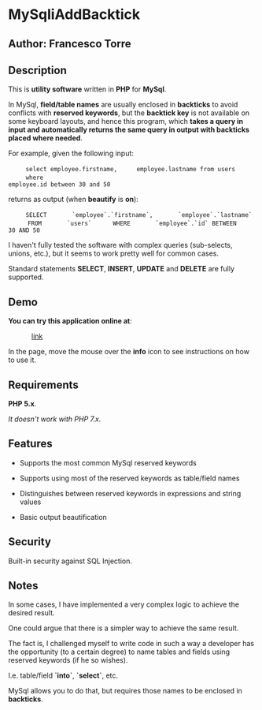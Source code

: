 # MySqliAddBacktick

## Author: Francesco Torre

## Description

This is **utility software** written in **PHP** for **MySql**.

In MySql, **field/table names** are usually enclosed in **backticks** to avoid conflicts with **reserved keywords**, but the **backtick key** is not available on some keyboard layouts, and hence this program, which **takes a query in input and automatically returns the same query in output with backticks placed where needed**.

For example, given the following input:

&nbsp;&nbsp;&nbsp;&nbsp;&nbsp;&nbsp;&nbsp;&nbsp;&nbsp;<code>select employee.firstname,</code>
&nbsp;&nbsp;&nbsp;&nbsp;&nbsp;&nbsp;&nbsp;&nbsp;&nbsp;<code>employee.lastname from users</code>
&nbsp;&nbsp;&nbsp;&nbsp;&nbsp;&nbsp;&nbsp;&nbsp;&nbsp;<code>where employee.id between 30 and 50</code>

returns as output (when **beautify** is **on**):

&nbsp;&nbsp;&nbsp;&nbsp;&nbsp;&nbsp;&nbsp;&nbsp;&nbsp;<code>SELECT</code>
&nbsp;&nbsp;&nbsp;&nbsp;&nbsp;&nbsp;&nbsp;&nbsp;&nbsp;&nbsp;&nbsp;&nbsp;<code>\`employee\`.\`firstname\`,</code>
&nbsp;&nbsp;&nbsp;&nbsp;&nbsp;&nbsp;&nbsp;&nbsp;&nbsp;&nbsp;&nbsp;&nbsp;<code>\`employee\`.\`lastname\`</code>
&nbsp;&nbsp;&nbsp;&nbsp;&nbsp;&nbsp;&nbsp;&nbsp;&nbsp;&nbsp;<code>FROM</code>
&nbsp;&nbsp;&nbsp;&nbsp;&nbsp;&nbsp;&nbsp;&nbsp;&nbsp;&nbsp;&nbsp;&nbsp;<code>\`users\`</code>
&nbsp;&nbsp;&nbsp;&nbsp;&nbsp;&nbsp;&nbsp;&nbsp;&nbsp;&nbsp;<code>WHERE</code>
&nbsp;&nbsp;&nbsp;&nbsp;&nbsp;&nbsp;&nbsp;&nbsp;&nbsp;&nbsp;&nbsp;&nbsp;<code>\`employee\`.\`id\` BETWEEN 30 AND 50</code>

I haven't fully tested the software with complex queries (sub-selects, unions, etc.), but it seems to work pretty well for common cases.

Standard statements **SELECT**, **INSERT**, **UPDATE** and **DELETE** are fully supported.

## Demo

**You can try this application online at**:

&nbsp;&nbsp;&nbsp;&nbsp;&nbsp;&nbsp;&nbsp;&nbsp;&nbsp;&nbsp;&nbsp;&nbsp;[link](#)

In the page, move the mouse over the **info** icon to see instructions on how to use it.

## Requirements

**PHP 5.x**.

*It doesn't work with PHP 7.x.*

## Features

- Supports the most common MySql reserved keywords

- Supports using most of the reserved keywords as table/field names

- Distinguishes between reserved keywords in expressions and string values

- Basic output beautification

## Security

Built-in security against SQL Injection.

## Notes

In some cases, I have implemented a very complex logic to achieve the desired result.

One could argue that there is a simpler way to achieve the same result.

The fact is, I challenged myself to write code in such a way a developer has the opportunity (to a certain degree) to name tables and fields using reserved keywords (if he so wishes).

I.e. table/field **\`into\`**, **\`select\`**, etc.

MySql allows you to do that, but requires those names to be enclosed in **backticks**.


